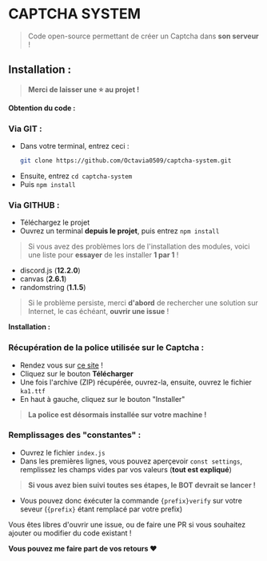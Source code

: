 # CAPTCHA SYSTEM

> Code open-source permettant de créer un Captcha dans **son serveur** !


## Installation :

> **Merci de laisser une ⭐ au projet !**

**__Obtention du code :__**

### Via GIT :
*   Dans votre terminal, entrez ceci : 
    ```bash
    git clone https://github.com/Octavia0509/captcha-system.git
    ```
*   Ensuite, entrez `cd captcha-system`
*   Puis `npm install`

### Via GITHUB :
*   Téléchargez le projet
*   Ouvrez un terminal __depuis le projet__, puis entrez `npm install`

> Si vous avez des problèmes lors de l'installation des modules, voici une liste pour __essayer__ de les installer **1 par 1** !
*   discord.js (**12.2.0**)
*   canvas (**2.6.1**)
*   randomstring (**1.1.5**)

> Si le problème persiste, merci **d'abord** de rechercher une solution sur Internet, le cas échéant, **ouvrir une issue** !

**__Installation :__**

### Récupération de la police utilisée sur le Captcha :
*   Rendez vous sur [ce site](https://www.dafont.com/fr/karmatic-arcade.font) !
*   Cliquez sur le bouton **Télécharger**
*   Une fois l'archive (ZIP) récupérée, ouvrez-la, ensuite, ouvrez le fichier `ka1.ttf`
*   En haut à gauche, cliquez sur le bouton "Installer"

> **La police est désormais installée sur votre machine !**

### Remplissages des "constantes" :

*   Ouvrez le fichier `index.js`
*   Dans les premières lignes, vous pouvez aperçevoir `const settings`, remplissez les champs vides par vos valeurs (**tout est expliqué**)

> **Si vous avez bien suivi toutes ses étapes, le BOT devrait se lancer !**
*   Vous pouvez donc éxécuter la commande `{prefix}verify` sur votre seveur (`{prefix}` étant remplacé par votre prefix)

Vous êtes libres d'ouvrir une issue, ou de faire une PR si vous souhaitez ajouter ou modifier du code existant !

**Vous pouvez me faire part de vos retours ❤️**